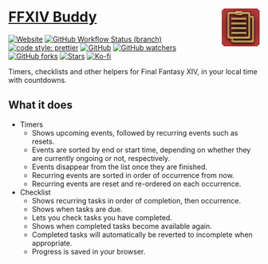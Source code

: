 # [FFXIV Buddy <img src="public/apple-touch-icon.png" alt="" align="right">](https://ffxiv.kokke.eu/)

[![Website](https://img.shields.io/website?style=for-the-badge&url=https%3A%2F%2Fffxiv.kokke.eu)](https://ffxiv.kokke.eu/)
[![GitHub Workflow Status (branch)](https://img.shields.io/github/actions/workflow/status/costasak/ffxiv-buddy/main.yml?branch=main&style=for-the-badge&logo=nodedotjs)](https://github.com/CostasAK/ffxiv-buddy/actions/workflows/main.yml)
[![code style: prettier](https://img.shields.io/badge/code_style-prettier-ff69b4.svg?style=for-the-badge)](https://github.com/prettier/prettier)
[![GitHub](https://img.shields.io/github/license/costasak/ffxiv-buddy?style=for-the-badge)](https://github.com/CostasAK/ffxiv-buddy/blob/main/LICENSE)
[![GitHub watchers](https://img.shields.io/github/watchers/costasak/ffxiv-buddy?style=for-the-badge&logo=github)](https://github.com/CostasAK/ffxiv-buddy)
[![GitHub forks](https://img.shields.io/github/forks/costasak/ffxiv-buddy?style=for-the-badge&logo=github)](https://github.com/CostasAK/ffxiv-buddy/network/members)
[![Stars](https://img.shields.io/github/stars/costasak/ffxiv-buddy?style=for-the-badge&logo=github)](https://github.com/CostasAK/ffxiv-buddy)
[![Ko-fi](https://img.shields.io/badge/support_me_on_ko--fi-F16061?style=for-the-badge&logo=kofi&logoColor=f5f5f5)](https://ko-fi.com/CostasAK)

Timers, checklists and other helpers for Final Fantasy XIV, in your local time with countdowns.

## What it does

- Timers
  - Shows upcoming events, followed by recurring events such as resets.
  - Events are sorted by end or start time, depending on whether they are currently ongoing or not, respectively.
  - Events disappear from the list once they are finished.
  - Recurring events are sorted in order of occurrence from now.
  - Recurring events are reset and re-ordered on each occurrence.
- Checklist
  - Shows recurring tasks in order of completion, then occurrence.
  - Shows when tasks are due.
  - Lets you check tasks you have completed.
  - Shows when completed tasks become available again.
  - Completed tasks will automatically be reverted to incomplete when appropriate.
  - Progress is saved in your browser.
